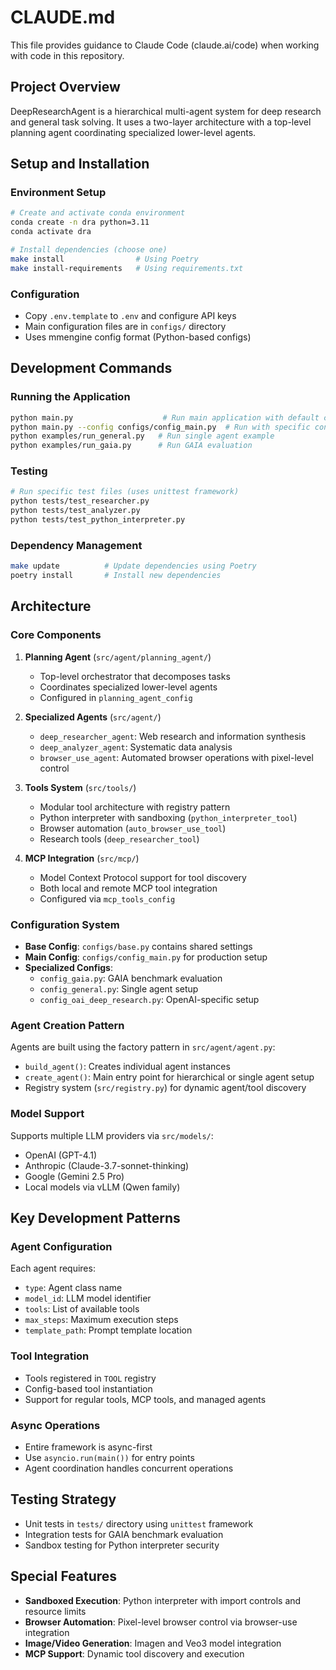 # CLAUDE.md

This file provides guidance to Claude Code (claude.ai/code) when working with code in this repository.

## Project Overview

DeepResearchAgent is a hierarchical multi-agent system for deep research and general task solving. It uses a two-layer architecture with a top-level planning agent coordinating specialized lower-level agents.

## Setup and Installation

### Environment Setup
```bash
# Create and activate conda environment
conda create -n dra python=3.11
conda activate dra

# Install dependencies (choose one)
make install                # Using Poetry
make install-requirements   # Using requirements.txt
```

### Configuration
- Copy `.env.template` to `.env` and configure API keys
- Main configuration files are in `configs/` directory
- Uses mmengine config format (Python-based configs)

## Development Commands

### Running the Application
```bash
python main.py                    # Run main application with default config
python main.py --config configs/config_main.py  # Run with specific config
python examples/run_general.py   # Run single agent example
python examples/run_gaia.py      # Run GAIA evaluation
```

### Testing
```bash
# Run specific test files (uses unittest framework)
python tests/test_researcher.py
python tests/test_analyzer.py
python tests/test_python_interpreter.py
```

### Dependency Management
```bash
make update          # Update dependencies using Poetry
poetry install       # Install new dependencies
```

## Architecture

### Core Components

1. **Planning Agent** (`src/agent/planning_agent/`)
   - Top-level orchestrator that decomposes tasks
   - Coordinates specialized lower-level agents
   - Configured in `planning_agent_config`

2. **Specialized Agents** (`src/agent/`)
   - `deep_researcher_agent`: Web research and information synthesis
   - `deep_analyzer_agent`: Systematic data analysis
   - `browser_use_agent`: Automated browser operations with pixel-level control

3. **Tools System** (`src/tools/`)
   - Modular tool architecture with registry pattern
   - Python interpreter with sandboxing (`python_interpreter_tool`)
   - Browser automation (`auto_browser_use_tool`)
   - Research tools (`deep_researcher_tool`)

4. **MCP Integration** (`src/mcp/`)
   - Model Context Protocol support for tool discovery
   - Both local and remote MCP tool integration
   - Configured via `mcp_tools_config`

### Configuration System

- **Base Config**: `configs/base.py` contains shared settings
- **Main Config**: `configs/config_main.py` for production setup
- **Specialized Configs**: 
  - `config_gaia.py`: GAIA benchmark evaluation
  - `config_general.py`: Single agent setup
  - `config_oai_deep_research.py`: OpenAI-specific setup

### Agent Creation Pattern

Agents are built using the factory pattern in `src/agent/agent.py`:
- `build_agent()`: Creates individual agent instances
- `create_agent()`: Main entry point for hierarchical or single agent setup
- Registry system (`src/registry.py`) for dynamic agent/tool discovery

### Model Support

Supports multiple LLM providers via `src/models/`:
- OpenAI (GPT-4.1)
- Anthropic (Claude-3.7-sonnet-thinking)
- Google (Gemini 2.5 Pro)
- Local models via vLLM (Qwen family)

## Key Development Patterns

### Agent Configuration
Each agent requires:
- `type`: Agent class name
- `model_id`: LLM model identifier
- `tools`: List of available tools
- `max_steps`: Maximum execution steps
- `template_path`: Prompt template location

### Tool Integration
- Tools registered in `TOOL` registry
- Config-based tool instantiation
- Support for regular tools, MCP tools, and managed agents

### Async Operations
- Entire framework is async-first
- Use `asyncio.run(main())` for entry points
- Agent coordination handles concurrent operations

## Testing Strategy

- Unit tests in `tests/` directory using `unittest` framework
- Integration tests for GAIA benchmark evaluation
- Sandbox testing for Python interpreter security

## Special Features

- **Sandboxed Execution**: Python interpreter with import controls and resource limits
- **Browser Automation**: Pixel-level browser control via browser-use integration  
- **Image/Video Generation**: Imagen and Veo3 model integration
- **MCP Support**: Dynamic tool discovery and execution